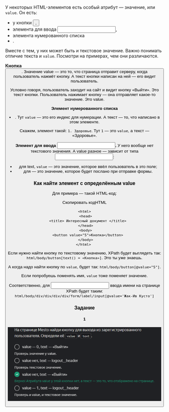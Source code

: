 У некоторых HTML-элементов есть особый атрибут — значение, или `value`. Он есть:

- у кнопки <button>,
- элемента для ввода <input>,
- элемента нумерованного списка <li>.

Вместе с тем, у них может быть и текстовое значение. Важно понимать отличие текста и `value`. Посмотри на примерах, чем они различаются.

**Кнопка <button>**. Значение value — это то, что страница отправит серверу, когда пользователь нажмёт кнопку. А текст кнопки написан на ней — его видит пользователь.

Условно говоря, пользователь заходит на сайт и видит кнопку «Выйти». Это текст кнопки. Пользователь нажимает кнопку — она отправляет какое-то значение. Это value.

**Элемент нумерованного списка <li>**. Тут `value` — это его индекс для нумерации. А текст — то, что написано в этом элементе.

Скажем, элемент такой: `1. Здоровье`. Тут `1` — это `value`, а текст — «Здоровье».

**Элемент для ввода <input>.** У него вообще нет текстового значения. А value разное — зависит от типа <input>:

- для text, `value` — это значение, которое ввёл пользователь в это поле;
- для <checkbox> — это значение, которое будет послано при отправке формы.

### Как найти элемент с определённым value

Для примера — такой HTML-код:

Скопировать кодHTML

```
<html>
 <head>
   <title> Интересный документ </title>
 </head>
 <body>
   <button value="5">Кнопка</button>
 </body>
</html> 
```

Если нужно найти кнопку по текстовому значению, XPath будет выглядеть так: `html/body/button[text() = «Кнопка»]`. Это ты уже знаешь.

А когда надо найти кнопку по `value`, будет так: `html/body/button[@value="5"]`.

Если попробуешь поменять имя, `value` тоже поменяет значение.

Соответственно, для <input> ввода имени на странице XPath будет таким: `html/body/div/div/div/div/form/label/input[@value='Жак-Ив Кусто']`

### Задание 
#### 1 
![img_8.png](img%2Fimg_8.png)